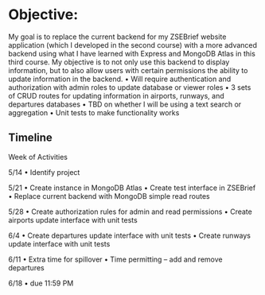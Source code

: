 # Objective: 

My goal is to replace the current backend for my ZSEBrief website application (which I developed in the second course) with a more advanced backend using what I have learned with Express and MongoDB Atlas in this third course. My objective is to not only use this backend to display information, but to also allow users with certain permissions the ability to update information in the backend.
•	Will require authentication and authorization with admin roles to update database or viewer roles
•	3 sets of CRUD routes for updating information in airports, runways, and departures databases
•	TBD on whether I will be using a text search or aggregation 
•	Unit tests to make functionality works

## Timeline

Week of	    Activities

5/14	•   Identify project

5/21    •	Create instance in MongoDB Atlas
        •	Create test interface in ZSEBrief
        •	Replace current backend with MongoDB simple read routes

5/28	•	Create authorization rules for admin and read permissions
        •	Create airports update interface with unit tests

6/4	    •	Create departures update interface with unit tests
        •	Create runways update interface with unit tests

6/11	•   Extra time for spillover
        •	Time permitting – add and remove departures

6/18    •	due 11:59 PM	
